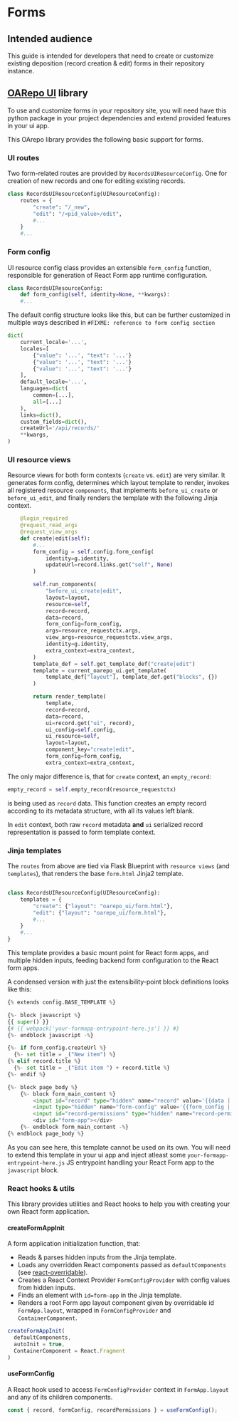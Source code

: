 # Forms

## Intended audience

This guide is intended for developers that need to create or customize existing deposition (record creation & edit) forms in their repository instance.

## [OARepo UI](https://github.com/oarepo/oarepo-ui) library

To use and customize forms in your repository site, you will need have this python package in your project dependencies and
extend provided features in your ui app.

This OArepo library provides the following basic support for forms.

### UI routes

Two form-related routes are provided by `RecordsUIResourceConfig`. One for creation of new records and one for editing existing records.

```python
class RecordsUIResourceConfig(UIResourceConfig):
    routes = {
        "create": "/_new",
        "edit": "/<pid_value>/edit",
        #...
    }
    #...
```

### Form config

UI resource config class provides an extensible `form_config` function,
responsible for generation of React Form app runtime configuration.

```python
class RecordsUIResourceConfig:
    def form_config(self, identity=None, **kwargs):
    #...
```

The default config structure looks like this, but can be further customized in multiple ways described
in `#FIXME: reference to form config section`

```python
dict(
    current_locale='...',
    locales=[
        {"value": '...', "text": '...'}
        {"value": '...', "text": '...'}
        {"value": '...', "text": '...'}
    ],
    default_locale='...',
    languages=dict(
        common=[...],
        all=[...]
    ),
    links=dict(),
    custom_fields=dict(),
    createUrl='/api/records/'
    **kwargs,
)

```

### UI resource views

Resource views for both form contexts (`create` vs. `edit`) are very similar. It generates
form config, determines which layout template to render, invokes all registered resource `components`,
that implements `before_ui_create` or `before_ui_edit`, and finally renders the template with the
following Jinja context.

```python
    @login_required
    @request_read_args
    @request_view_args
    def create|edit(self):
        #...
        form_config = self.config.form_config(
            identity=g.identity,
            updateUrl=record.links.get("self", None)
        )

        self.run_components(
            "before_ui_create|edit",
            layout=layout,
            resource=self,
            record=record,
            data=record,
            form_config=form_config,
            args=resource_requestctx.args,
            view_args=resource_requestctx.view_args,
            identity=g.identity,
            extra_context=extra_context,
        )
        template_def = self.get_template_def("create|edit")
        template = current_oarepo_ui.get_template(
            template_def["layout"], template_def.get("blocks", {})
        )

        return render_template(
            template,
            record=record,
            data=record,
            ui=record.get("ui", record),
            ui_config=self.config,
            ui_resource=self,
            layout=layout,
            component_key="create|edit",
            form_config=form_config,
            extra_context=extra_context,
```

The only major difference is, that for `create` context, an `empty_record`:

```python
empty_record = self.empty_record(resource_requestctx)
```

is being used as `record` data. This function creates an empty record according
to its metadata structure, with all its values left blank.

In `edit` context, both raw `record` metadata **and** `ui` serialized record
representation is passed to form template context.

### Jinja templates

The `routes` from above are tied via Flask Blueprint with `resource views` (and `templates`), that renders the base `form.html` Jinja2 template.

```python

class RecordsUIResourceConfig(UIResourceConfig):
    templates = {
        "create": {"layout": "oarepo_ui/form.html"},
        "edit": {"layout": "oarepo_ui/form.html"},
        #...
    }
    #...
}
```

This template provides a basic mount point for React form apps, and multiple hidden inputs,
feeding backend form configuration to the React form apps.

A condensed version with just the extensibility-point block definitions looks like this:

```python
{% extends config.BASE_TEMPLATE %}

{%- block javascript %}
{{ super() }}
{# {{ webpack['your-formapp-entrypoint-here.js'] }} #}
{%- endblock javascript -%}

{%- if form_config.createUrl %}
  {%- set title = _("New item") %}
{% elif record.title %}
  {%- set title = _("Edit item ") + record.title %}
{%- endif %}

{%- block page_body %}
    {%- block form_main_content %}
        <input id="record" type="hidden" name="record" value='{{data | tojson }}' />
        <input type="hidden" name="form-config" value='{{form_config | tojson }}' />
        <input id="record-permissions" type="hidden" name="record-permissions" value='{{permissions | tojson }}' />
        <div id="form-app"></div>
    {%- endblock form_main_content -%}
{% endblock page_body %}
```

As you can see here, this template cannot be used on its own. You will need to extend this template in your ui app and
inject atleast some `your-formapp-entrypoint-here.js` JS entrypoint handling your React Form app to the `javascript` block.

### React hooks & utils

This library provides utilities and React hooks to help you with creating your own React form application.

#### createFormAppInit

A form application initialization function, that:

- Reads & parses hidden inputs from the Jinja template.
- Loads any overridden React components passed as `defaultComponents` (see [react-overridable](https://github.com/indico/react-overridable)).
- Creates a React Context Provider `FormConfigProvider` with config values from hidden inputs.
- Finds an element with `id=form-app` in the Jinja template.
- Renders a root Form app layout component given by overridable id `FormApp.layout`, wrapped in `FormConfigProvider` and `ContainerComponent`.

```jsx
createFormAppInit(
  defaultComponents,
  autoInit = true,
  ContainerComponent = React.Fragment
)
```

#### useFormConfig

A React hook used to access `FormConfigProvider` context in `FormApp.layout` and any of its children components.

```jsx
const { record, formConfig, recordPermissions } = useFormConfig();
```
